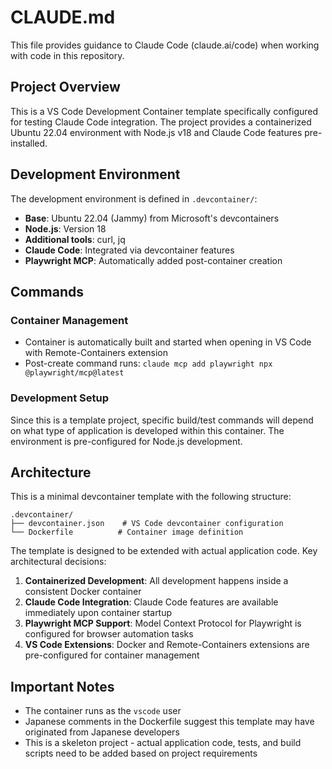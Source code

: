 # CLAUDE.md

This file provides guidance to Claude Code (claude.ai/code) when working with code in this repository.

## Project Overview

This is a VS Code Development Container template specifically configured for testing Claude Code integration. The project provides a containerized Ubuntu 22.04 environment with Node.js v18 and Claude Code features pre-installed.

## Development Environment

The development environment is defined in `.devcontainer/`:
- **Base**: Ubuntu 22.04 (Jammy) from Microsoft's devcontainers
- **Node.js**: Version 18
- **Additional tools**: curl, jq
- **Claude Code**: Integrated via devcontainer features
- **Playwright MCP**: Automatically added post-container creation

## Commands

### Container Management
- Container is automatically built and started when opening in VS Code with Remote-Containers extension
- Post-create command runs: `claude mcp add playwright npx @playwright/mcp@latest`

### Development Setup
Since this is a template project, specific build/test commands will depend on what type of application is developed within this container. The environment is pre-configured for Node.js development.

## Architecture

This is a minimal devcontainer template with the following structure:

```
.devcontainer/
├── devcontainer.json    # VS Code devcontainer configuration
└── Dockerfile          # Container image definition
```

The template is designed to be extended with actual application code. Key architectural decisions:

1. **Containerized Development**: All development happens inside a consistent Docker container
2. **Claude Code Integration**: Claude Code features are available immediately upon container startup
3. **Playwright MCP Support**: Model Context Protocol for Playwright is configured for browser automation tasks
4. **VS Code Extensions**: Docker and Remote-Containers extensions are pre-configured for container management

## Important Notes

- The container runs as the `vscode` user
- Japanese comments in the Dockerfile suggest this template may have originated from Japanese developers
- This is a skeleton project - actual application code, tests, and build scripts need to be added based on project requirements